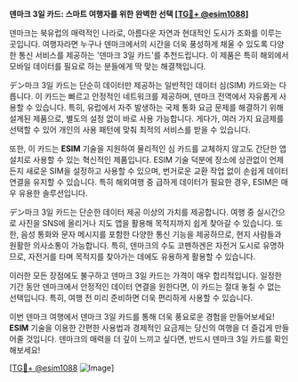 **덴마크 3일 카드: 스마트 여행자를 위한 완벽한 선택 [[TG💪+ @esim1088](https://t.me/s/esim1088)]**

덴마크는 북유럽의 매력적인 나라로, 아름다운 자연과 현대적인 도시가 조화를 이루는 곳입니다. 여행자라면 누구나 덴마크에서의 시간을 더욱 풍성하게 채울 수 있도록 다양한 통신 서비스를 제공하는 '덴마크 3일 카드'를 추천드립니다. 이 제품은 특히 해외에서 모바일 데이터를 필요로 하는 분들에게 딱 맞는 해결책입니다.

デン마크 3일 카드는 단순히 데이터만 제공하는 일반적인 데이터 심(SIM) 카드와는 다릅니다. 이 카드는 빠르고 안정적인 네트워크를 제공하며, 덴마크 전역에서 자유롭게 사용할 수 있습니다. 특히, 유럽에서 자주 발생하는 국제 통화 요금 문제를 해결하기 위해 설계된 제품으로, 별도의 설정 없이 바로 사용 가능합니다. 게다가, 여러 가지 요금제를 선택할 수 있어 개인의 사용 패턴에 맞춰 최적의 서비스를 받을 수 있습니다.

또한, 이 카드는 **ESIM** 기술을 지원하여 물리적인 심 카드를 교체하지 않고도 간단한 앱 설치로 사용할 수 있는 혁신적인 제품입니다. ESIM 기술 덕분에 장소에 상관없이 언제든지 새로운 SIM을 설정하고 사용할 수 있으며, 번거로운 교환 작업 없이 손쉽게 데이터 연결을 유지할 수 있습니다. 특히 해외여행 중 급하게 데이터가 필요한 경우, ESIM은 매우 유용한 솔루션입니다.

デン마크 3일 카드는 단순한 데이터 제공 이상의 가치를 제공합니다. 여행 중 실시간으로 사진을 SNS에 올리거나 지도 앱을 활용해 목적지까지 쉽게 찾아갈 수 있습니다. 또한, 음성 통화와 문자 메시지를 포함한 다양한 통신 기능을 제공하므로, 현지 사람들과 원활한 의사소통이 가능합니다. 특히, 덴마크의 수도 코펜하겐은 자전거 도시로 유명하므로, 자전거를 타며 목적지를 찾아가는 데에도 유용하게 활용할 수 있습니다.

이러한 모든 장점에도 불구하고 덴마크 3일 카드는 가격이 매우 합리적입니다. 일정한 기간 동안 덴마크에서 안정적인 데이터 연결을 원한다면, 이 카드는 절대 놓칠 수 없는 선택입니다. 특히, 여행 전 미리 준비하면 더욱 편리하게 사용할 수 있습니다.

이번 덴마크 여행에서 덴마크 3일 카드를 통해 더욱 풍요로운 경험을 만들어보세요! **ESIM** 기술을 이용한 간편한 사용법과 경제적인 요금제는 당신의 여행을 더 즐겁게 만들어줄 것입니다. 덴마크의 매력을 더 깊이 느끼고 싶다면, 반드시 덴마크 3일 카드를 확인해보세요!

[[TG💪+ @esim1088](https://t.me/s/esim1088) ![Image](https://i.postimg.cc/Y0z9fWf4/image.png)]